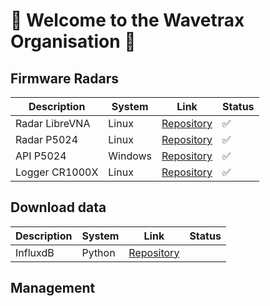 # 👋 Welcome to the Wavetrax Organisation 👋

## Firmware Radars

| Description | System | Link | Status |
|-|-|-|-|
| Radar LibreVNA | Linux | [Repository](https://github.com/wavetrax-by-dramco/Radar-LibreVNA-Firmware) | ✅ |
| Radar P5024 | Linux | [Repository](https://github.com/wavetrax-by-dramco/Radar-P5024-Firmware) | ✅ |
| API P5024 | Windows | [Repository](https://github.com/wavetrax-by-dramco/API-WIN-P5024A-Firmware) | ✅ |
| Logger CR1000X | Linux | [Repository](https://github.com/wavetrax-by-dramco/Logger-CR1000X-Firmware) | ✅ |

## Download data

| Description | System | Link | Status |
|-|-|-|-|
| InfluxdB | Python | [Repository](https://github.com/wavetrax-by-dramco/Influxdb-Scripts) | |


## Management





